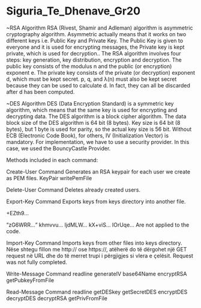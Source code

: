 # Siguria_Te_Dhenave_Gr20

~RSA Algorithm
RSA (Rivest, Shamir and Adleman) algorithm is asymmetric cryptography algorithm. Asymmetric actually means that it works on two different keys i.e. Public Key and Private Key.
The Public Key is given to everyone and it is used for encrypting messages, the Private key is kept private, which is used for decryption..
The RSA algorithm involves four steps: key generation, key distribution, encryption and decryption.
The public key consists of the modulus n and the public (or encryption) exponent e. The private key consists of the private (or decryption) exponent d, which must be kept secret. 
p, q, and λ(n) must also be kept secret because they can be used to calculate d. 
In fact, they can all be discarded after d has been computed.

~DES Algorithm
DES (Data Encryption Standard) is a symmetric key algorithm, which means that the same key is used for encrypting and decrypting data.
The DES algorithm is a block cipher algorithm.
The data block size of the DES algorithm is 64 bit (8 bytes).
Key size is 64 bit (8 bytes), but 1 byte is used for parity, so the actual key size is 56 bit.
Without ECB (Electronic Code Book), for others, IV (Initialization Vector) is mandatory.
For implementation, we have to use a security provider. In this case, we used the BouncyCastle Provider.

Methods included in each command:

Create-User Command
Generates an RSA keypair for each user we create as PEM files.
KeyPair
writePemFile

Delete-User Command
Deletes already created users.

Export-Key Command
Exports keys from keys directory into another file.
<P>+EZth9...</P>
<Q>zG6WRR...</Q>
<DP>khmvvu...</DP>
<DQ>IjdMLW...</DQ>
<InverseQ>kX+viS...</InverseQ>
<D>IOrUqe...</D>
Are not applied to the code.

Import-Key Command
Imports keys from other files into keys directory.
Nëse shtegu <path> fillon me http:// ose https://, atëherë do të dërgohet një GET request në
URL <path> dhe do të merret trupi i përgjigjes si vlera e çelësit.
Request was not fully completed.

Write-Message Command
readline
generateIV
base64Name
encryptRSA
getPubkeyFromFile

Read-Message Command
readline
getDESkey
getSecretDES
encryptDES
decryptDES
decryptRSA
getPrivFromFile
